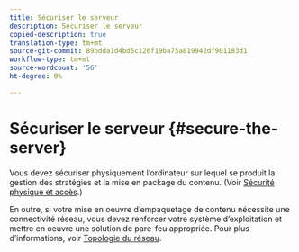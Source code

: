 ```yaml
---
title: Sécuriser le serveur
description: Sécuriser le serveur
copied-description: true
translation-type: tm+mt
source-git-commit: 89bdda1d4bd5c126f19ba75a819942df901183d1
workflow-type: tm+mt
source-wordcount: '56'
ht-degree: 0%

---
```



# Sécuriser le serveur {#secure-the-server}

Vous devez sécuriser physiquement l’ordinateur sur lequel se produit la gestion des stratégies et la mise en package du contenu. (Voir [Sécurité physique et accès](../../aaxs-secure-deployment-guidelines/physical-sec-and-access.md).)

En outre, si votre mise en oeuvre d’empaquetage de contenu nécessite une connectivité réseau, vous devez renforcer votre système d’exploitation et mettre en oeuvre une solution de pare-feu appropriée. Pour plus d’informations, voir [Topologie du réseau](../../aaxs-secure-deployment-guidelines/overview/network-topology.md).
